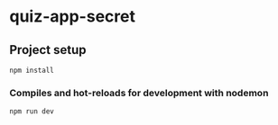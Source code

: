 # quiz-app-secret

## Project setup
```
npm install
```

### Compiles and hot-reloads for development with nodemon
```
npm run dev
```


